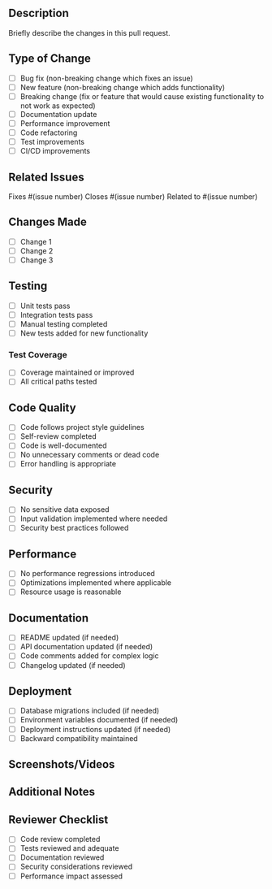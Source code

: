 ## Description

Briefly describe the changes in this pull request.

## Type of Change

- [ ] Bug fix (non-breaking change which fixes an issue)
- [ ] New feature (non-breaking change which adds functionality)
- [ ] Breaking change (fix or feature that would cause existing functionality to not work as expected)
- [ ] Documentation update
- [ ] Performance improvement
- [ ] Code refactoring
- [ ] Test improvements
- [ ] CI/CD improvements

## Related Issues

Fixes #(issue number)
Closes #(issue number)
Related to #(issue number)

## Changes Made

- [ ] Change 1
- [ ] Change 2
- [ ] Change 3

## Testing

- [ ] Unit tests pass
- [ ] Integration tests pass
- [ ] Manual testing completed
- [ ] New tests added for new functionality

### Test Coverage

- [ ] Coverage maintained or improved
- [ ] All critical paths tested

## Code Quality

- [ ] Code follows project style guidelines
- [ ] Self-review completed
- [ ] Code is well-documented
- [ ] No unnecessary comments or dead code
- [ ] Error handling is appropriate

## Security

- [ ] No sensitive data exposed
- [ ] Input validation implemented where needed
- [ ] Security best practices followed

## Performance

- [ ] No performance regressions introduced
- [ ] Optimizations implemented where applicable
- [ ] Resource usage is reasonable

## Documentation

- [ ] README updated (if needed)
- [ ] API documentation updated (if needed)
- [ ] Code comments added for complex logic
- [ ] Changelog updated (if needed)

## Deployment

- [ ] Database migrations included (if needed)
- [ ] Environment variables documented (if needed)
- [ ] Deployment instructions updated (if needed)
- [ ] Backward compatibility maintained

## Screenshots/Videos

<!-- If applicable, add screenshots or videos to help explain your changes -->

## Additional Notes

<!-- Any additional information that reviewers should know -->

## Reviewer Checklist

- [ ] Code review completed
- [ ] Tests reviewed and adequate
- [ ] Documentation reviewed
- [ ] Security considerations reviewed
- [ ] Performance impact assessed